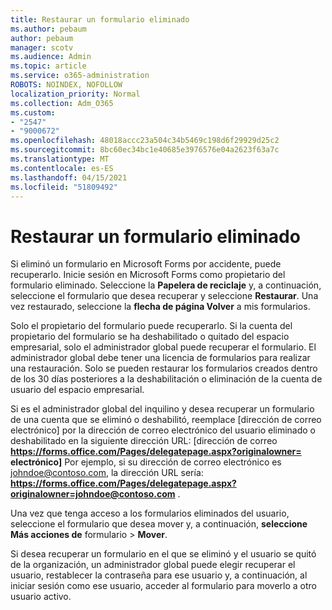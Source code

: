 ```yaml
---
title: Restaurar un formulario eliminado
ms.author: pebaum
author: pebaum
manager: scotv
ms.audience: Admin
ms.topic: article
ms.service: o365-administration
ROBOTS: NOINDEX, NOFOLLOW
localization_priority: Normal
ms.collection: Adm_O365
ms.custom:
- "2547"
- "9000672"
ms.openlocfilehash: 48018accc23a504c34b5469c198d6f29929d25c2
ms.sourcegitcommit: 8bc60ec34bc1e40685e3976576e04a2623f63a7c
ms.translationtype: MT
ms.contentlocale: es-ES
ms.lasthandoff: 04/15/2021
ms.locfileid: "51809492"
---
```

# <a name="restore-a-deleted-form"></a>Restaurar un formulario eliminado

Si eliminó un formulario en Microsoft Forms por accidente, puede recuperarlo. Inicie sesión en Microsoft Forms como propietario del formulario eliminado. Seleccione la **Papelera de reciclaje** y, a continuación, seleccione el formulario que desea recuperar y seleccione **Restaurar**. Una vez restaurado, seleccione la **flecha de página Volver** a mis formularios.

Solo el propietario del formulario puede recuperarlo. Si la cuenta del propietario del formulario se ha deshabilitado o quitado del espacio empresarial, solo el administrador global puede recuperar el formulario. El administrador global debe tener una licencia de formularios para realizar una restauración. Solo se pueden restaurar los formularios creados dentro de los 30 días posteriores a la deshabilitación o eliminación de la cuenta de usuario del espacio empresarial.

Si es el administrador global del inquilino y desea recuperar un formulario de una cuenta que se eliminó o deshabilitó, reemplace [dirección de correo electrónico] por la dirección de correo electrónico del usuario eliminado o deshabilitado en la siguiente dirección URL: [dirección de correo **https://forms.office.com/Pages/delegatepage.aspx?originalowner= electrónico]** Por ejemplo, si su dirección de correo electrónico es johndoe@contoso.com, la dirección URL sería: **https://forms.office.com/Pages/delegatepage.aspx?originalowner=johndoe@contoso.com** . 

Una vez que tenga acceso a los formularios eliminados del usuario, seleccione el formulario que desea mover y, a continuación, **seleccione Más acciones de** formulario  >  **Mover**.

Si desea recuperar un formulario en el que se eliminó y el usuario se quitó de la organización, un administrador global puede elegir recuperar el usuario, restablecer la contraseña para ese usuario y, a continuación, al iniciar sesión como ese usuario, acceder al formulario para moverlo a otro usuario activo. 